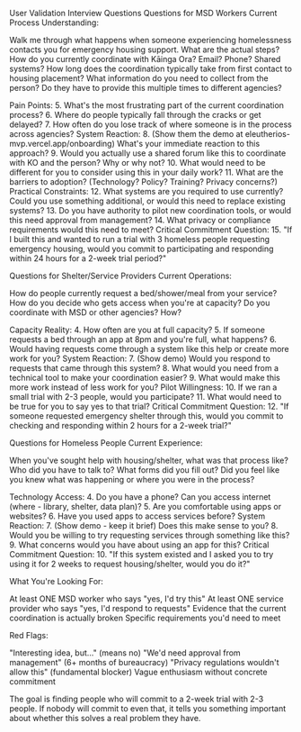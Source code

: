 User Validation Interview Questions
Questions for MSD Workers
Current Process Understanding:

Walk me through what happens when someone experiencing homelessness contacts you for emergency housing support. What are the actual steps?
How do you currently coordinate with Kāinga Ora? Email? Phone? Shared systems?
How long does the coordination typically take from first contact to housing placement?
What information do you need to collect from the person? Do they have to provide this multiple times to different agencies?

Pain Points:
5. What's the most frustrating part of the current coordination process?
6. Where do people typically fall through the cracks or get delayed?
7. How often do you lose track of where someone is in the process across agencies?
System Reaction:
8. (Show them the demo at eleutherios-mvp.vercel.app/onboarding) What's your immediate reaction to this approach?
9. Would you actually use a shared forum like this to coordinate with KO and the person? Why or why not?
10. What would need to be different for you to consider using this in your daily work?
11. What are the barriers to adoption? (Technology? Policy? Training? Privacy concerns?)
Practical Constraints:
12. What systems are you required to use currently? Could you use something additional, or would this need to replace existing systems?
13. Do you have authority to pilot new coordination tools, or would this need approval from management?
14. What privacy or compliance requirements would this need to meet?
Critical Commitment Question:
15. "If I built this and wanted to run a trial with 3 homeless people requesting emergency housing, would you commit to participating and responding within 24 hours for a 2-week trial period?"

Questions for Shelter/Service Providers
Current Operations:

How do people currently request a bed/shower/meal from your service?
How do you decide who gets access when you're at capacity?
Do you coordinate with MSD or other agencies? How?

Capacity Reality:
4. How often are you at full capacity?
5. If someone requests a bed through an app at 8pm and you're full, what happens?
6. Would having requests come through a system like this help or create more work for you?
System Reaction:
7. (Show demo) Would you respond to requests that came through this system?
8. What would you need from a technical tool to make your coordination easier?
9. What would make this more work instead of less work for you?
Pilot Willingness:
10. If we ran a small trial with 2-3 people, would you participate?
11. What would need to be true for you to say yes to that trial?
Critical Commitment Question:
12. "If someone requested emergency shelter through this, would you commit to checking and responding within 2 hours for a 2-week trial?"

Questions for Homeless People
Current Experience:

When you've sought help with housing/shelter, what was that process like?
Who did you have to talk to? What forms did you fill out?
Did you feel like you knew what was happening or where you were in the process?

Technology Access:
4. Do you have a phone? Can you access internet (where - library, shelter, data plan)?
5. Are you comfortable using apps or websites?
6. Have you used apps to access services before?
System Reaction:
7. (Show demo - keep it brief) Does this make sense to you?
8. Would you be willing to try requesting services through something like this?
9. What concerns would you have about using an app for this?
Critical Commitment Question:
10. "If this system existed and I asked you to try using it for 2 weeks to request housing/shelter, would you do it?"

What You're Looking For:

At least ONE MSD worker who says "yes, I'd try this"
At least ONE service provider who says "yes, I'd respond to requests"
Evidence that the current coordination is actually broken
Specific requirements you'd need to meet

Red Flags:

"Interesting idea, but..." (means no)
"We'd need approval from management" (6+ months of bureaucracy)
"Privacy regulations wouldn't allow this" (fundamental blocker)
Vague enthusiasm without concrete commitment

The goal is finding people who will commit to a 2-week trial with 2-3 people. If nobody will commit to even that, it tells you something important about whether this solves a real problem they have.